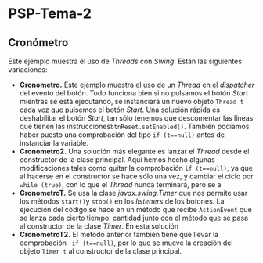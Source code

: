# PSP-Tema-2
## Cronómetro
Este ejemplo muestra el uso de *Threads* con *Swing*. Están las siguientes variaciones:

 - **Cronometro.** Este ejemplo muestra el uso de un *Thread* en el *dispatcher* del evento del botón. Todo funciona bien si no pulsamos el botón *Start* mientras se está ejecutando,  se instanciará un nuevo objeto `Thread t` cada vez que pulsemos el botón *Start*. Una solución rápida es deshabilitar el botón *Start*, tan sólo tenemos que descomentar las líneas que tienen las instrucciones`btnReset.setEnabled()`. También podíamos haber puesto una comprobación del tipo `if (t==null)` antes de instanciar la variable.
 - **Cronometro2.** Una solución más elegante es lanzar el *Thread* desde el constructor de la clase principal. Aquí hemos hecho algunas modificaciones tales como quitar la comprobación `if (t==null)`, ya que al hacerse en el constructor se hace sólo una vez, y cambiar el ciclo por `while (true)`, con lo que el *Thread* nunca terminará, pero se a
 - **CronometroT.** Se usa la clase *javax.swing.Timer* que nos permite usar los métodos `start()`y `stop()` en los *listeners* de los botones. La ejecución del código se hace en un método que recibe `ActionEvent` que se lanza cada cierto tiempo, cantidad junto con el método que se pasa al constructor de la clase *Timer*. En esta solución 
 - **CronometroT2.** El método anterior también tiene que llevar la comprobación ` if (t==null)`,  por lo que se mueve la creación del objeto `Timer t` al constructor de la clase principal.



<!--stackedit_data:
eyJoaXN0b3J5IjpbMTk3NzY1NDI4MCwxNzc1MzE3MzIzLDE5NT
kzMTU1NjAsLTEzNTI5Njc5MywtMTQ5NzgwMDQ1LDEwODI1MTU5
NjgsLTIxMzk2NjcyNzIsMTE2NzYwMTIzNV19
-->
